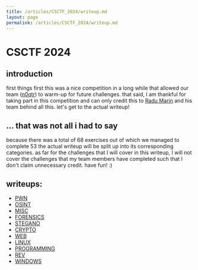 ```yaml
---
title: /articles/CSCTF_2024/writeup.md
layout: page
permalink: /articles/CSCTF_2024/writeup.md
---
```


# CSCTF 2024

## introduction
first things first this was a nice competition in a long while that allowed our team ([n0qtr](https://ctftime.org/team/179569)) to warm-up for future challenges. that said, I am thankful for taking part in this competition and can only credit this to [Radu Marin](https://chronossec.site/) and his team behind all this. let's get to the actual writeup!

## ... that was not all i had to say
because there was a total of 68 exercises out of which we managed to complete 53 the actual writeup will be split up into its corresponding categories. as far for the challenges that I will cover in this writeup, I will not cover the challenges that my team members have completed such that I don't claim unnecessary credit. have fun! :)

## writeups:
* [PWN](PWN.md)
* [OSINT]()
* [MISC]()
* [FORENSICS]()
* [STEGANO]()
* [CRYPTO]()
* [WEB]()
* [LINUX]()
* [PROGRAMMING]()
* [REV]()
* [WINDOWS]()